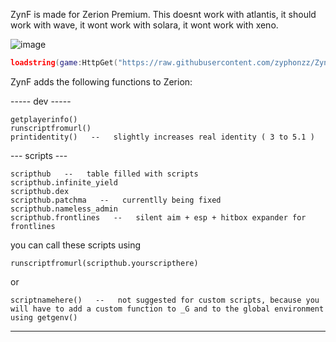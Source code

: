 ZynF is made for Zerion Premium. This doesnt work with atlantis, it should work with wave, it wont work with solara, it wont work with xeno.

![image](https://github.com/user-attachments/assets/3f441056-0b97-42d6-9cb6-82a5a8a53232)


```lua
loadstring(game:HttpGet("https://raw.githubusercontent.com/zyphonzz/ZynF/refs/heads/main/source.luau"))()
```



ZynF adds the following functions to Zerion:



----- dev -----



```
getplayerinfo()
runscriptfromurl()
printidentity()   --   slightly increases real identity ( 3 to 5.1 )
```



--- scripts ---



```
scripthub   --   table filled with scripts
scripthub.infinite_yield
scripthub.dex
scripthub.patchma   --   currentlly being fixed
scripthub.nameless_admin
scripthub.frontlines   --   silent aim + esp + hitbox expander for frontlines
```

you can call these scripts using

```
runscriptfromurl(scripthub.yourscripthere)
```

or

```
scriptnamehere()   --   not suggested for custom scripts, because you will have to add a custom function to _G and to the global environment using getgenv()
```



--- 
